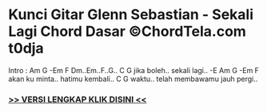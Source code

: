 
 # Kunci Gitar Glenn Sebastian - Sekali Lagi Chord Dasar ©ChordTela.com t0dja


Intro : Am G -Em F Dm..Em..F..G.. C G jika boleh.. sekali lagi.. -E Am G -Em F akan ku minta.. hatimu kembali.. C G waktu.. telah membawamu jauh pergi..

###  <a href="https://shortlighzx.web.app?sq=Kunci Gitar Glenn Sebastian - Sekali Lagi Chord Dasar ©ChordTela.com"> >> VERSI LENGKAP KLIK DISINI << </a>

